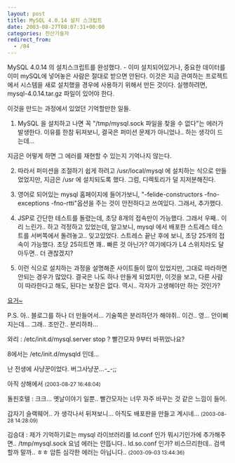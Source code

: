 ```yaml
---
layout: post
title: MySQL 4.0.14 설치 스크립트
date: 2003-08-27T08:07:31+00:00
categories: 전산기술자
redirect_from:
  - /84
---
```


MySQL 4.0.14 의 설치스크립트를 완성했다. - 이미 설치되어있거나, 중요한 데이터를 이미 mySQL에 넣어놓은 사람은 절대로 받으면 안된다. 이것은 지금 관여하는 프로젝트에서 시스템을 새로 설치했을 경우에 사용하기 위해서 만든 것이다. 실행하려면, mysql-4.0.14.tar.gz 파일이 있어야 한다.

이것을 만드는 과정에서 있었던 기억할만한 일들.

1. MySQL 을 설치하고 나면 꼭 "/tmp/mysql.sock 파일을 찾을 수 없다"는 에러가 발생한다. 이유를 한참 뒤져보니, 결국은 퍼미션 문제가 아니었나.. 하는 생각이 드는데...

지금은 어떻게 하면 그 에러를 재현할 수 있는지 기억나지 않는다.

2. 따라서 퍼미션을 조절하기 쉽게 하려고 /usr/local/mysql 에 설치하는 식으로 만들었었지만, 지금은 /usr 에 설치되도록 했다. 그럼, 디렉토리가 덜 지저분해진다.

3. 영어로 되어있는 mysql 홈페이지에 들어가보니, "-felide-constructors -fno-exceptions -fno-rtti"옵션을 주는 것이 안전하다고 쓰여있다. 그래서, 추가했다.

4. JSP로 간단한 테스트를 돌렸는데, 초당 8개의 접속만이 가능했다. 그래서 우째.. 이리 느린가.. 하고 걱정하고 있었는데, 알고보니, mysql 에서 배포한 스트레스 테스트를 서버쪽에서 돌려놓고.. 잊고있었다. 스트레스 끝난 후에 보니, 초당 25개의 접속이 가능했다. 초당 25히트면 꽤.. 빠른 것 아닌가? 여기에다가 L4 스위치라도 달아두면.. 더 괜찮겠지?

5. 이런 식으로 설치하는 과정을 설명해준 사이트들이 많이 있었지만, 그대로 따라하면 안되는 경우가 많았다. 결국은 나도 하나 만들게 되었지만, 이것을 보고, 다른 사람이 따라한다고 해도, 된다는 보장은 없다. 역시.. 각자가 고생해야만 하는 것인가?

<a href="http://jinto.pe.kr/logs/archives/compile_mysql">요거~</a>

P.S. 아.. 블로그를 하나 더 만들어서... 기술쪽은 분리하던가 해야쥐.. 이건.. 영... 안이뻐 지는데... 그래.. 조만간.. 분리하좌...
<div id=comments>
<div class=comment>
<!--- cmt:184 --->
<!--- mail: --->
<!--- parent:0 --->
와리 : 
/etc/init.d/mysql.server stop ?
빨간모자 9부터 바뀌었나요?

8에서는 /etc/init.d/mysqld 인데...

난 전생에 사냥꾼이었다. 
버그사냥꾼...-_-;;

아직 상해에서
 <small>(2003-08-27 16:48:04)</small>
</div>
<div class=comment>
<!--- cmt:185 --->
<!--- mail: --->
<!--- parent:0 --->
돌핀호텔 : 
크크... 옛날이야기 일뿐.. 
빨간모자는 너무 자주 바꾸는 것 같은 느낌이 들어.

갑자기  슬랙웨어.. 가 생각나서 뒤져보니... 아직도 배포판을 만들고 계시네...
 <small>(2003-08-28 14:28:09)</small>
</div>
<div class=comment>
<!--- cmt:186 --->
<!--- mail: --->
<!--- parent:0 --->
김승대 : 
제가 기억하기로는 mysql 라이브러리를 ld.conf 인가 뭐시기인가에 추가해주면.. /tmp/mysql.sock 요넘 에러는 안뜹니다.. ld.so.conf 인가? 비스므리한데.. 검색할까 말까.. ㅎㅎ 암튼 심각한 에러는 아닙니다..
 <small>(2003-09-03 13:44:36)</small>
</div>
</div>
